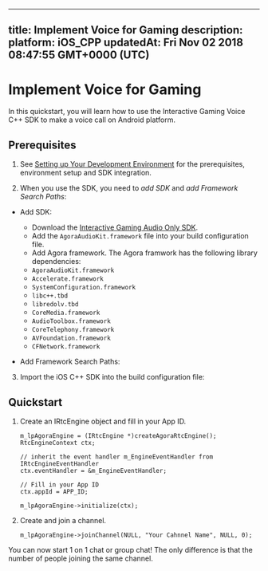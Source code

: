 
---
title: Implement Voice for Gaming
description: 
platform: iOS_CPP
updatedAt: Fri Nov 02 2018 08:47:55 GMT+0000 (UTC)
---
# Implement Voice for Gaming
In this quickstart, you will learn how to use the Interactive Gaming Voice C++ SDK to make a voice call on Android platform.

## Prerequisites

1.  See [Setting up Your Development Environment](https://docs.agora.io/en/Voice/ios_audio?platform=iOS) for the prerequisites, environment setup and SDK integration.

2.  When you use the SDK, you need to *add SDK* and *add Framework Search Paths*:

-   Add SDK:

     -   Download the [Interactive Gaming Audio Only SDK](https://docs.agora.io/en/Agora%20Platform/downloads).
     -   Add the `AgoraAudioKit.framework` file into your build configuration file.
     -   Add Agora framework. The Agora framwork has the following library dependencies:

      * `AgoraAudioKit.framework`
      * `Accelerate.framework`
      * `SystemConfiguration.framework`
      * `libc++.tbd`
      * `libredolv.tbd`
      * `CoreMedia.framework`
      * `AudioToolbox.framework`
      * `CoreTelephony.framework`
      * `AVFoundation.framework`
      * `CFNetwork.framework`
  
-   Add Framework Search Paths:

3.  Import the iOS C++ SDK into the build configuration file:

  
## Quickstart

1.  Create an IRtcEngine object and fill in your App ID.

	```
	m_lpAgoraEngine = (IRtcEngine *)createAgoraRtcEngine();
	RtcEngineContext ctx;

	// inherit the event handler m_EngineEventHandler from IRtcEngineEventHandler
	ctx.eventHandler = &m_EngineEventHandler;

	// Fill in your App ID
	ctx.appId = APP_ID;

	m_lpAgoraEngine->initialize(ctx);
	```

2.  Create and join a channel.

	```
	m_lpAgoraEngine->joinChannel(NULL, "Your Cahnnel Name", NULL, 0);
	```

You can now start 1 on 1 chat or group chat! The only difference is that the number of people joining the same channel.


